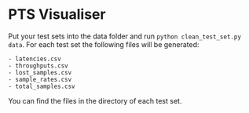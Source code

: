 # PTS Visualiser

Put your test sets into the data folder and run `python clean_test_set.py data`.
For each test set the following files will be generated:
```
- latencies.csv
- throughputs.csv
- lost_samples.csv
- sample_rates.csv
- total_samples.csv
```
You can find the files in the directory of each test set.